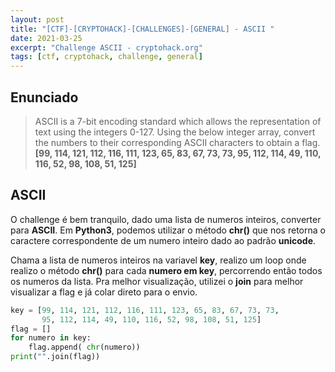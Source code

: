 ```yaml
---
layout: post
title: "[CTF]-[CRYPTOHACK]-[CHALLENGES]-[GENERAL] - ASCII "
date: 2021-03-25
excerpt: "Challenge ASCII - cryptohack.org"
tags: [ctf, cryptohack, challenge, general]
---
```


## Enunciado

> ASCII is a 7-bit encoding standard which allows the representation of text using the integers 0-127. Using the below integer array, convert the numbers to their corresponding ASCII characters to obtain a flag.
> **[99, 114, 121, 112, 116, 111, 123, 65, 83, 67, 73, 73, 95, 112, 114, 49, 110, 116, 52, 98, 108, 51, 125]**

## ASCII

O challenge é bem tranquilo, dado uma lista de numeros inteiros, converter para **ASCII**. Em **Python3**, podemos utilizar o método **chr()** que nos retorna o caractere correspondente de um numero inteiro dado ao padrão **unicode**.

Chama a lista de numeros inteiros na variavel **key**, realizo um loop onde realizo o método **chr()** para cada **numero em key**, percorrendo então todos os numeros da lista. Pra melhor visualização, utilizei o **join** para melhor visualizar a flag e já colar direto para o envio.

~~~ python
key = [99, 114, 121, 112, 116, 111, 123, 65, 83, 67, 73, 73,
       95, 112, 114, 49, 110, 116, 52, 98, 108, 51, 125]
flag = []
for numero in key:
    flag.append( chr(numero))
print("".join(flag))
~~~
